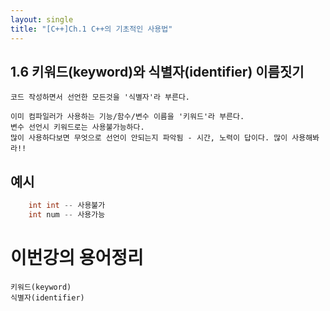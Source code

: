 ```yaml
---
layout: single
title: "[C++]Ch.1 C++의 기초적인 사용법"
---
```


## 1.6 키워드(keyword)와 식별자(identifier) 이름짓기
    코드 작성하면서 선언한 모든것을 '식별자'라 부른다.
    
    이미 컴파일러가 사용하는 기능/함수/변수 이름을 '키워드'라 부른다.
    변수 선언시 키워드로는 사용불가능하다.
    많이 사용하다보면 무엇으로 선언이 안되는지 파악됨 - 시간, 노력이 답이다. 많이 사용해봐라!!

## 예시
```c++
    int int -- 사용불가
    int num -- 사용가능
```

# 이번강의 용어정리
    키워드(keyword)
    식별자(identifier)